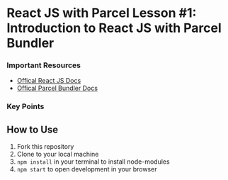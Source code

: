 # React JS with Parcel Lesson #1: Introduction to React JS with Parcel Bundler

### Important Resources
* [Offical React JS Docs](https://reactjs.org/docs/getting-started.html)
* [Offical Parcel Bundler Docs](https://parceljs.org/getting_started.html)

### Key Points


## How to Use
1. Fork this repository
2. Clone to your local machine
3. `npm install` in your terminal to install node-modules
4. `npm start` to open development in your browser

